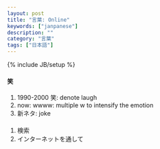 ```yaml
---
layout: post
title: "言葉: Online"
keywords: ["janpanese"]
description: ""
category: "言葉"
tags: ["日本語"]
---
```

{% include JB/setup %}

#### 笑
1. 1990-2000 笑: denote laugh
2. now: wwww:    multiple w to intensify the emotion
3. 新ネタ: joke


####
1. 検索
2. インターネットを通して

